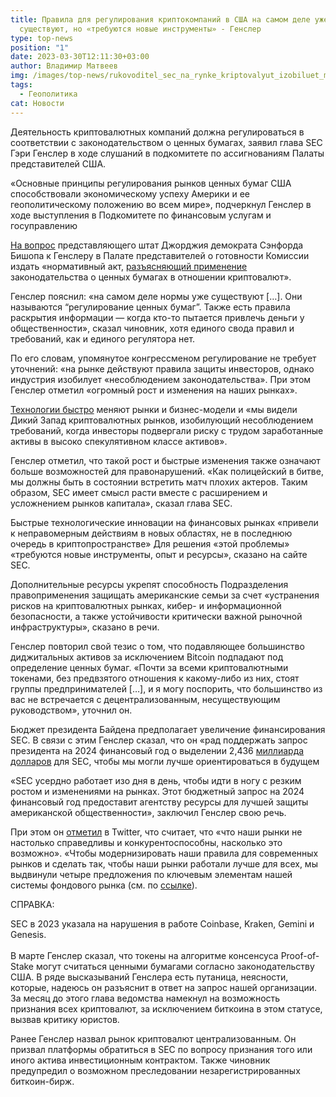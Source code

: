 ```yaml
---
title: Правила для регулирования криптокомпаний в США на самом деле уже
  существуют, но «требуются новые инструменты» - Генслер
type: top-news
position: "1"
date: 2023-03-30T12:11:30+03:00
author: Владимир Матвеев
img: /images/top-news/rukovoditel_sec_na_rynke_kriptovalyut_izobiluet_moshennichestvo_i_zloupotreblenie.jpg
tags:
  - Геополитика
cat: Новости
---
```

Деятельность криптовалютных компаний должна регулироваться в соответствии с законодательством о ценных бумагах, заявил глава SEC Гэри Генслер в ходе слушаний в подкомитете по ассигнованиям Палаты представителей США.

«Основные принципы регулирования рынков ценных бумаг США способствовали экономическому успеху Америки и ее геополитическому положению во всем мире», подчеркнул Генслер в ходе выступления в Подкомитете по финансовым услугам и госуправлению 

[На вопрос](https://www.sec.gov/news/testimony/gensler-testimony-subcommittee-financial-services-and-general-government-032923) представляющего штат Джорджия демократа Сэнфорда Бишопа к Генслеру в Палате представителей о готовности Комиссии издать «нормативный акт, [разъясняющий применение ](https://cryptonews.net/ru/news/legal/20734339/)законодательства о ценных бумагах в отношении криптовалют». 

Генслер пояснил: «на самом деле нормы уже существуют \[…]. Они называются “регулирование ценных бумаг”. Также есть правила раскрытия информации — когда кто-то пытается привлечь деньги у общественности», сказал чиновник, хотя единого свода правил и требований, как и единого регулятора нет. 

По его словам, упомянутое конгрессменом регулирование не требует уточнений: «на рынке действуют правила защиты инвесторов, однако индустрия изобилует «несоблюдением законодательства». При этом Генслер отметил «огромный рост и изменения на наших рынках». 

[Технологии быстро](https://twitter.com/GaryGensler) меняют рынки и бизнес-модели и «мы видели Дикий Запад криптовалютных рынков, изобилующий несоблюдением требований, когда инвесторы подвергали риску с трудом заработанные активы в высоко спекулятивном классе активов».

Генслер отметил, что такой рост и быстрые изменения также означают больше возможностей для правонарушений. «Как полицейский в битве, мы должны быть в состоянии встретить матч плохих актеров. Таким образом, SEC имеет смысл расти вместе с расширением и усложнением рынков капитала», сказал глава SEC.

Быстрые технологические инновации на финансовых рынках «привели к неправомерным действиям в новых областях, не в последнюю очередь в криптопространстве» Для решения «этой проблемы» «требуются новые инструменты, опыт и ресурсы», сказано на сайте SEC.

Дополнительные ресурсы укрепят способность Подразделения правоприменения защищать американские семьи за счет «устранения рисков на криптовалютных рынках, кибер- и информационной безопасности, а также устойчивости критически важной рыночной инфраструктуры», сказано в речи.

Генслер повторил свой тезис о том, что подавляющее большинство диджитальных активов за исключением Bitcoin подпадают под определение ценных бумаг.
«Почти за всеми криптовалютными токенами, без предвзятого отношения к какому-либо из них, стоят группы предпринимателей \[…], и я могу поспорить, что большинство из вас не встречается с децентрализованным, несуществующим руководством», уточнил он.

Бюджет президента Байдена предполагает увеличение финансирования SEC. В связи с этим Генслер сказал, что он «рад поддержать запрос президента на 2024 финансовый год о выделении 2,436 [миллиарда долларов](https://www.sec.gov/news/testimony/gensler-testimony-subcommittee-financial-services-and-general-government-032923) для SEC, чтобы мы могли лучше ориентироваться в будущем 

«SEC усердно работает изо дня в день, чтобы идти в ногу с резким ростом и изменениями на рынках. Этот бюджетный запрос на 2024 финансовый год предоставит агентству ресурсы для лучшей защиты американской общественности», заключил Генслер свою речь.

При этом он [отметил](https://docs.house.gov/meetings/AP/AP23/20230329/115576/HHRG-118-AP23-TTF-GenslerG-20230329.pdf) в Twitter, что считает, что «что наши рынки не настолько справедливы и конкурентоспособны, насколько это возможно».
«Чтобы модернизировать наши правила для современных рынков и сделать так, чтобы наши рынки работали лучше для всех, мы выдвинули четыре предложения по ключевым элементам нашей системы фондового рынка (см. по [ссылке](https://twitter.com/i/status/1611420871448743937)). 

СПРАВКА:

SEC в 2023 указала на нарушения в работе Coinbase, Kraken, Gemini и Genesis.\
\
В марте Генслер сказал, что токены на алгоритме консенсуса Proof-of-Stake могут считаться ценными бумагами согласно законодательству США.
В ряде высказываний Генслера есть путаница, неясности, которые, надеюсь он разъяснит в ответ на запрос нашей организации. За месяц до этого глава ведомства намекнул на возможность признания всех криптовалют, за исключением биткоина в этом статусе, вызвав критику юристов.

Ранее Генслер назвал рынок криптовалют централизованным. Он призвал платформы обратиться в SEC по вопросу признания того или иного актива инвестиционным контрактом. Также чиновник предупредил о возможном преследовании незарегистрированных биткоин-бирж.
